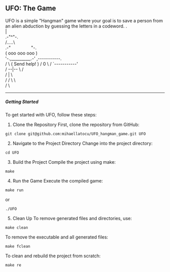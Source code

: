 ## UFO: The Game

UFO is a simple "Hangman" game where your goal is to save a person from an alien abduction by guessing the letters in a codeword.
                    .                            
                    |                            
                 .-\"^\"-.                       
                /_....._\\                       
            .-\"`         `\"-.                  
           (  ooo  ooo  ooo  )                   
            '-.,_________,.-'    ,-----------.   
                 /     \\        (  Send help! ) 
                /   0   \\      / `-----------'  
               /  --|--  \\    /                 
              /     |     \\                     
             /     / \\    \\                    
            /               \\                  
***
##### Getting Started

To get started with UFO, follow these steps:

1. Clone the Repository
First, clone the repository from GitHub:

```
git clone git@github.com:mihaellatocu/UFO_hangman_game.git UFO
```

2. Navigate to the Project Directory
Change into the project directory:

```
cd UFO
```

3. Build the Project
Compile the project using make:

```
make
```

4. Run the Game
Execute the compiled game:

```
make run
```

or

```
./UFO
```

5. Clean Up
To remove generated files and directories, use:
```
make clean
```
To remove the executable and all generated files:
```
make fclean
```
To clean and rebuild the project from scratch:
```
make re
```